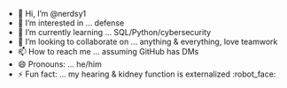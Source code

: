- 👋 Hi, I’m @nerdsy1
- 👀 I’m interested in ... defense
- 🌱 I’m currently learning ... SQL/Python/cybersecurity
- 💞️ I’m looking to collaborate on ... anything & everything, love teamwork
- 📫 How to reach me ... assuming GitHub has DMs
- 😄 Pronouns: ... he/him
- ⚡ Fun fact: ... my hearing & kidney function is externalized :robot_face:

<!---
nerdsy1/nerdsy1 is a ✨ special ✨ repository because its `README.md` (this file) appears on your GitHub profile.
You can click the Preview link to take a look at your changes.
--->

